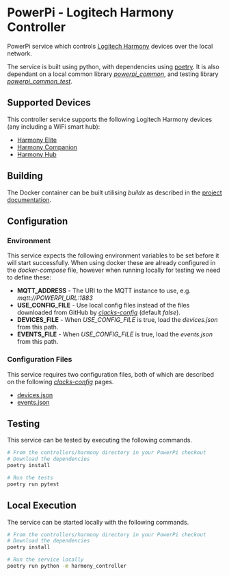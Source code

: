 # PowerPi - Logitech Harmony Controller

PowerPi service which controls [Logitech Harmony](https://www.logitech.com/en-gb/products/harmony.html) devices over the local network.

The service is built using python, with dependencies using [poetry](https://python-poetry.org/). It is also dependant on a local common library [_powerpi_common_](../../common/python/README.md), and testing library [_powerpi_common_test_](../../common/pytest/README.md).

## Supported Devices

This controller service supports the following Logitech Harmony devices (any including a WiFi smart hub):

-   [Harmony Elite](https://www.logitech.com/en-gb/products/harmony/harmony-elite.html)
-   [Harmony Companion](https://www.logitech.com/en-gb/products/harmony/harmony-companion.html)
-   [Harmony Hub](https://www.logitech.com/en-gb/products/harmony/harmony-hub.html)

## Building

The Docker container can be built utilising _buildx_ as described in the [project documentation](../../README.md#Building).

## Configuration

### Environment

This service expects the following environment variables to be set before it will start successfully. When using docker these are already configured in the _docker-compose_ file, however when running locally for testing we need to define these:

-   **MQTT_ADDRESS** - The URI to the MQTT instance to use, e.g. _mqtt://POWERPI_URL:1883_
-   **USE_CONFIG_FILE** - Use local config files instead of the files downloaded from GitHub by [_clacks-config_](../../clacks-config/README.md) (default _false_).
-   **DEVICES_FILE** - When _USE_CONFIG_FILE_ is true, load the _devices.json_ from this path.
-   **EVENTS_FILE** - When _USE_CONFIG_FILE_ is true, load the _events.json_ from this path.

### Configuration Files

This service requires two configuration files, both of which are described on the following [_clacks-config_](../../clacks-config/README.md) pages.

-   [devices.json](../../clacks-config/README.md#devicesjson)
-   [events.json](../../clacks-config/README.md#eventsjson)

## Testing

This service can be tested by executing the following commands.

```bash
# From the controllers/harmony directory in your PowerPi checkout
# Download the dependencies
poetry install

# Run the tests
poetry run pytest
```

## Local Execution

The service can be started locally with the following commands.

```bash
# From the controllers/harmony directory in your PowerPi checkout
# Download the dependencies
poetry install

# Run the service locally
poetry run python -m harmony_controller
```
